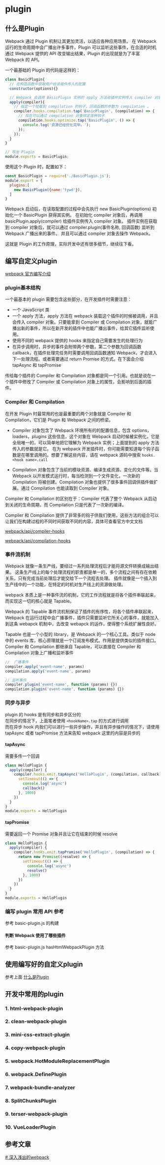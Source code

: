 # plugin
## 什么是Plugin
Webpack 通过 Plugin 机制让其更加灵活，以适应各种应用场景。 在 Webpack 运行的生命周期中会广播出许多事件，Plugin 可以监听这些事件，在合适的时机通过 Webpack 提供的 API 改变输出结果，Plugin 的出现就是为了丰富 Webpack 的 API。

一个最基础的 Plugin 的代码是这样的：
```js
class BasicPlugin{
  // 在构造函数中获取用户给该插件传入的配置
  constructor(options){}

  // Webpack 会调用 BasicPlugin 实例的 apply 方法给插件实例传入 compiler 对象
  apply(compiler){
    // 指定一个挂载到 compilation 的钩子，回调函数的参数为 compilation 。
    compiler.hooks.compilation.tap('BasicPlugin', (compilation) => {
      // 现在可以通过 compilation 对象绑定各种钩子
      compilation.hooks.optimize.tap('BasicPlugin', () => {
        console.log('资源已经优化完毕。');
      });
    });
  }
}

// 导出 Plugin
module.exports = BasicPlugin;
```
使用这个 Plugin 时，配置如下：
```js
const BasicPlugin = require('./BasicPlugin.js');
module.export = {
  plugins:[
    new BasicPlugin({name:'tywd'}),
  ]
}
```
Webpack 启动后，在读取配置的过程中会先执行 new BasicPlugin(options) 初始化一个 BasicPlugin 获得其实例。 在初始化 compiler 对象后，再调用 basicPlugin.apply(compiler) 给插件实例传入 compiler 对象。 插件实例在获取到 compiler 对象后，就可以通过 compiler.plugin(事件名称, 回调函数) 监听到 Webpack 广播出来的事件。 并且可以通过 compiler 对象去操作 Webpack。

这就是 Plugin 的工作原理，实际开发中还有很多细节，继续往下看。

## 编写自定义plugin
[webpack 官方编写介绍](https://webpack.docschina.org/contribute/writing-a-plugin/)
### plugin基本结构
一个最基本的 plugin 需要包含这些部分，在开发插件时需要注意：

- 一个 JavaScript 类
- 一个 apply 方法，apply 方法在 webpack 装载这个插件的时候被调用，并且会传入 compiler 对象。只要能拿到 Compiler 或 Compilation 对象，就能广播出新的事件，所以在新开发的插件中也能广播出事件，给其它插件监听使用。
- 使用不同的 webpack 提供的 hooks 来指定自己需要发生的处理行为
- 在异步调用时，异步的事件会附带两个参数，第二个参数为回调函数 callback，在插件处理完任务时需要调用回调函数通知 Webpack，才会进入下一处理流程。或者需要通过 return Promise 的方式。在下面会介绍 tapAsync 和 tapPromise

传给每个插件的 Compiler 和 Compilation 对象都是同一个引用。也就是说在一个插件中修改了 Compiler 或 Compilation 对象上的属性，会影响到后面的插件。

### Compiler 和 Compilation
在开发 Plugin 时最常用的也是最重要的两个对象就是 Compiler 和 Compilation，它们是 Plugin 和 Webpack 之间的桥梁。 
- Compiler 对象包含了 Webpack 环境所有的的配置信息，包含 options，loaders，plugins 这些信息，这个对象在 Webpack 启动时候被实例化，它是全局唯一的，可以简单地把它理解为 Webpack 实例；上面提到的 apply 方法传入的参数就是它。 在为 webpack 开发插件时，你可能需要知道每个钩子函数是在哪里调用的。想要了解这些内容，请在 webpack 源码中搜索 `hooks.<hook name>.call`

- Compilation 对象包含了当前的模块资源、编译生成资源、变化的文件等。当 Webpack 以开发模式运行时，每当检测到一个文件变化，一次新的 Compilation 将被创建。Compilation 对象也提供了很多事件回调供插件做扩展。通过 Compilation 也能读取到 Compiler 对象。

Compiler 和 Compilation 的区别在于：Compiler 代表了整个 Webpack 从启动到关闭的生命周期，而 Compilation 只是代表了一次新的编译。

Compiler 和 Compilation 提供了非常多的钩子供我们使用，这些方法的组合可以让我们在构建过程的不同时间获取不同的内容，具体可查看官方中文文档

[webpack/api/compiler-hooks](https://webpack.docschina.org/api/compiler-hooks/)

[webpack/api/compilation-hooks](https://webpack.docschina.org/api/compilation-hooks/)

### 事件流机制
Webpack 就像一条生产线，要经过一系列处理流程后才能将源文件转换成输出结果。 这条生产线上的每个处理流程的职责都是单一的，多个流程之间有存在依赖关系，只有完成当前处理后才能交给下一个流程去处理。 插件就像是一个插入到生产线中的一个功能，在特定的时机对生产线上的资源做处理。

webpack 本质上是一种事件流的机制，它的工作流程就是将各个插件串联起来，而实现这一切的核心就是 Tapable。

Webpack 的 Tapable 事件流机制保证了插件的有序性，将各个插件串联起来， Webpack 在运行过程中会广播事件，插件只需要监听它所关心的事件，就能加入到这条 webapck 机制中，去改变 webapck 的运作，使得整个系统扩展性良好。

Tapable 也是一个小型的 library，是 Webpack 的一个核心工具。类似于 node 中的 events 库，核心原理就是一个订阅发布模式。作用是提供类似的插件接口。
Compiler 和 Compilation 都继承自 Tapable，可以直接在 Compiler 和 Compilation 对象上广播和监听事件
```js
//  广播事件
compiler.apply('event-name', params)
compilation.apply('event-name', params)

// 监听事件
compiler.plugin('event-name', function (params) {})
compilation.plugin('event-name', function (params) {})
```
### 同步与异步
plugin 的 hooks 是有同步和异步区分的\
在同步的情况下，上面笔者使用 `<hookName>.tap` 的方式进行调用\
而在异步 hook 内我们可以进行一些异步操作，并且有异步操作的情况下，请使用 tapAsync 或者 tapPromise 方法来告知 webpack 这里的内容是异步的

#### tapAsync
需要多传一个回调
```js
class HelloPlugin {
  apply(compiler) {
    compiler.hooks.emit.tapAsync('HelloPlugin', (compilation, callback) => {
      setTimeout(() => {
        console.log('async')
        callback()
      }, 1000)
    })
  }
}
module.exports = HelloPlugin
```
#### tapPromise
需要返回一个 Promise 对象并且让它在结束的时候 resolve
```js
class HelloPlugin {
  apply(compiler) {
    compiler.hooks.emit.tapPromise('HelloPlugin', (compilation) => {
      return new Promise((resolve) => {
        setTimeout(() => {
          console.log('async')
          resolve()
        }, 1000)
      })
    })
  }
}
module.exports = HelloPlugin
```

### 编写 plugin 常用 API 参考
参考 basic-plugin.js 的构建
#### 判断 Webpack 使用了哪些插件
参考 basic-plugin.js hasHtmlWebpackPlugin 方法


## 使用编写好的自定义plugin
参考上面 [什么是Plugin](#什么是Plugin)

## 开发中常用的plugin
### 1. html-webpack-plugin
### 2. clean-webpack-plugin
### 3. mini-css-extract-plugin
### 4. copy-webpack-plugin
### 5. webpack.HotModuleReplacementPlugin
### 6. webpack.DefinePlugin
### 7. webpack-bundle-analyzer
### 8. SplitChunksPlugin
### 9. terser-webpack-plugin
### 10. VueLoaderPlugin

## 参考文章
[# 深入浅出的webpack](https://webpack.wuhaolin.cn/5%E5%8E%9F%E7%90%86/5-4%E7%BC%96%E5%86%99Plugin.html)